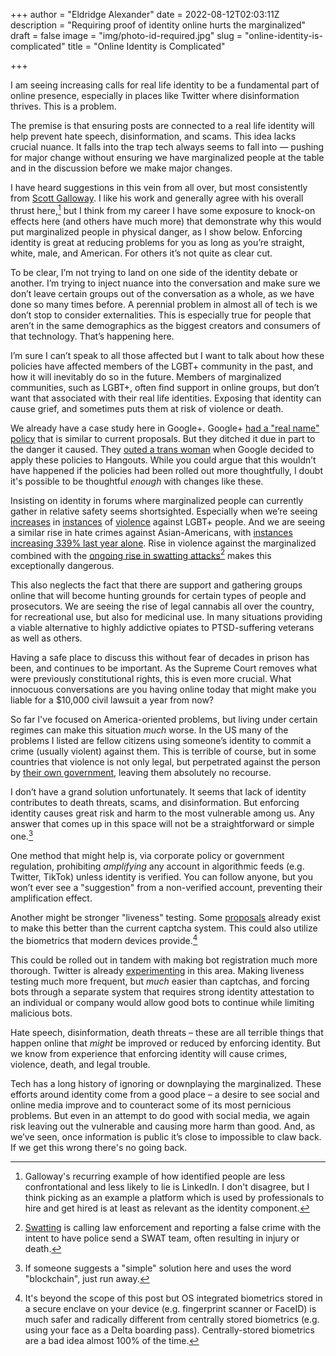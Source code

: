 +++
author = "Eldridge Alexander"
date = 2022-08-12T02:03:11Z
description = "Requiring proof of identity online hurts the marginalized"
draft = false
image = "img/photo-id-required.jpg"
slug = "online-identity-is-complicated"
title = "Online Identity is Complicated"

+++

I am seeing increasing calls for real life identity to be a fundamental part of online presence, especially in places like Twitter where disinformation thrives. This is a problem.

The premise is that ensuring posts are connected to a real life identity will help prevent hate speech, disinformation, and scams. This idea lacks crucial nuance. It falls into the trap tech always seems to fall into — pushing for major change without ensuring we have marginalized people at the table and in the discussion before we make major changes.

I have heard suggestions in this vein from all over, but most consistently from [Scott Galloway](https://profgmedia.com). I like his work and generally agree with his overall thrust here,[^1] but I think from my career I have some exposure to knock-on effects here (and others have much more) that demonstrate why this would put marginalized people in physical danger, as I show below. Enforcing identity is great at reducing problems for you as long as you’re straight, white, male, and American. For others it’s not quite as clear cut.

[^1]: Galloway's recurring example of how identified people are less confrontational and less likely to lie is LinkedIn. I don't disagree, but I think picking as an example a platform which is used by professionals to hire and get hired is at least as relevant as the identity component.

To be clear, I’m not trying to land on one side of the identity debate or another. I’m trying to inject nuance into the conversation and make sure we don’t leave certain groups out of the conversation as a whole, as we have done so many times before. A perennial problem in almost all of tech is we don’t stop to consider externalities. This is especially true for people that aren’t in the same demographics as the biggest creators and consumers of that technology. That’s happening here.

I’m sure I can’t speak to all those affected but I want to talk about how these policies have affected members of the LGBT+ community in the past, and how it will inevitably do so in the future. Members of marginalized communities, such as LGBT+, often find support in online groups, but don’t want that associated with their real life identities. Exposing that identity can cause grief, and sometimes puts them at risk of violence or death.

We already have a case study here in Google+. Google+ [had a "real name" policy](https://slate.com/technology/2014/07/google-plus-finally-ditches-its-ineffective-dangerous-real-name-policy.html) that is similar to current proposals. But they ditched it due in part to the danger it caused. They [outed a trans woman](https://www.theguardian.com/technology/2014/jan/07/google-hangouts-faces-criticism-after-outing-trans-woman) when Google decided to apply these policies to Hangouts. While you could argue that this wouldn’t have happened if the policies had been rolled out more thoughtfully, I doubt it's possible to be thoughtful *enough* with changes like these.

Insisting on identity in forums where marginalized people can currently gather in relative safety seems shortsighted. Especially when we’re seeing [increases](https://www.hrc.org/press-releases/new-fbi-hate-crimes-report-shows-increases-in-anti-lgbtq-attacks) in [instances](https://www.huffpost.com/entry/lgbtq-violence-trump_n_5a625035e4b002283002897b) of [violence](https://ucr.fbi.gov/hate-crime/2018/hate-crime) against LGBT+ people. And we are seeing a similar rise in hate crimes against Asian-Americans, with [instances increasing 339% last year alone](https://www.nbcnews.com/news/asian-america/anti-asian-hate-crimes-increased-339-percent-nationwide-last-year-repo-rcna14282). Rise in violence against the marginalized combined with the [ongoing rise in swatting attacks](https://arstechnica.com/gaming/2015/02/gamer-gets-swatted-while-streaming-before-60000-viewers/)[^2] makes this exceptionally dangerous.

[^2]: [Swatting](https://en.wikipedia.org/wiki/Swatting) is calling law enforcement and reporting a false crime with the intent to have police send a SWAT team, often resulting in injury or death.

This also neglects the fact that there are support and gathering groups online that will become hunting grounds for certain types of people and prosecutors. We are seeing the rise of legal cannabis all over the country, for recreational use, but also for medicinal use. In many situations providing a viable alternative to highly addictive opiates to PTSD-suffering veterans as well as others.

Having a safe place to discuss this without fear of decades in prison has been, and continues to be important. As the Supreme Court removes what were previously constitutional rights, this is even more crucial. What innocuous conversations are you having online today that might make you liable for a $10,000 civil lawsuit a year from now?

So far I've focused on America-oriented problems, but living under certain regimes can make this situation *much* worse. In the US many of the problems I listed are fellow citizens using someone’s identity to commit a crime (usually violent) against them. This is terrible of course, but in some countries that violence is not only legal, but perpetrated against the person by [their own government](https://www.hrw.org/news/2020/10/01/egypt-security-forces-abuse-torture-lgbt-people), leaving them absolutely no recourse.

I don’t have a grand solution unfortunately. It seems that lack of identity contributes to death threats, scams, and disinformation. But enforcing identity causes great risk and harm to the most vulnerable among us. Any answer that comes up in this space will not be a straightforward or simple one.[^3]

[^3]: If someone suggests a "simple" solution here and uses the word "blockchain", just run away.

One method that might help is, via corporate policy or government regulation, prohibiting *amplifying* any account in algorithmic feeds (e.g. Twitter, TikTok) unless identity is verified. You can follow anyone, but you won’t ever see a "suggestion" from a non-verified account, preventing their amplification effect.

Another might be stronger "liveness" testing. Some [proposals](https://www.theverge.com/2021/5/16/22436395/cloudflare-end-captcha-madness-security-key-cryptographic-attestation-of-personhood) already exist to make this better than the current captcha system. This could also utilize the biometrics that modern devices provide.[^4]

[^4]: It's beyond the scope of this post but OS integrated biometrics stored in a secure enclave on your device (e.g. fingerprint scanner or FaceID) is much safer and radically different from centrally stored biometrics (e.g. using your face as a Delta boarding pass). Centrally-stored biometrics are a bad idea almost 100% of the time.

This could be rolled out in tandem with making bot registration much more thorough. Twitter is already [experimenting](https://blog.twitter.com/common-thread/en/topics/stories/2021/the-secret-world-of-good-bots) in this area. Making liveness testing much more frequent, but *much* easier than captchas, and forcing bots through a separate system that requires strong identity attestation to an individual or company would allow good bots to continue while limiting malicious bots.

Hate speech, disinformation, death threats – these are all terrible things that happen online that *might* be improved or reduced by enforcing identity. But we know from experience that enforcing identity will cause crimes, violence, death, and legal trouble.

Tech has a long history of ignoring or downplaying the marginalized. These efforts around identity come from a good place – a desire to see social and online media improve and to counteract some of its most pernicious problems. But even in an attempt to do good with social media, we again risk leaving out the vulnerable and causing more harm than good. And, as we’ve seen, once information is public it’s close to impossible to claw back. If we get this wrong there's no going back.